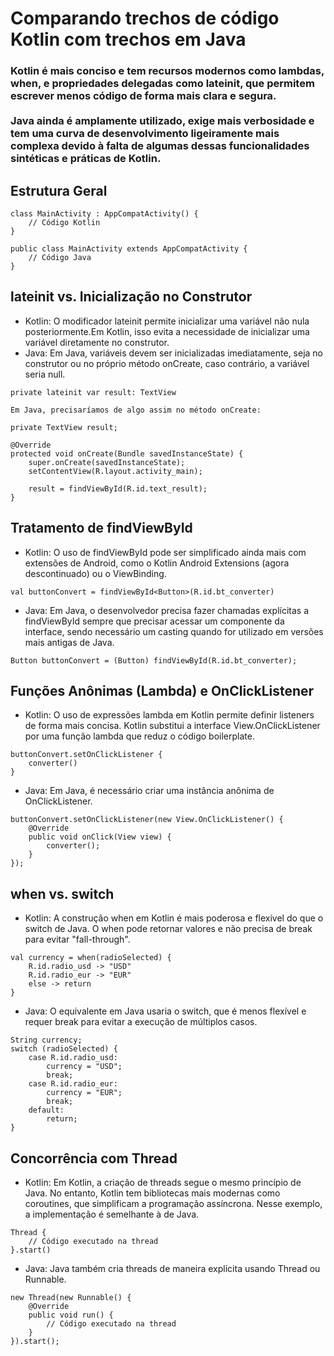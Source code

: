 <h1>Comparando trechos de código Kotlin com trechos em Java</h1>

<h3>
    Kotlin é mais conciso e tem recursos modernos como lambdas, when, e propriedades delegadas como lateinit, que permitem escrever menos código de forma mais clara e segura. <br> <br>
    Java ainda é amplamente utilizado, exige mais verbosidade e tem uma curva de desenvolvimento ligeiramente mais complexa devido à falta de algumas dessas funcionalidades sintéticas e práticas de Kotlin. <br>
</h3>

<h2>Estrutura Geral</h2>

    class MainActivity : AppCompatActivity() {
        // Código Kotlin
    }

    public class MainActivity extends AppCompatActivity {
        // Código Java
    }

<h2>lateinit vs. Inicialização no Construtor</h2>

<ul>

<li>Kotlin: O modificador lateinit permite inicializar uma variável não nula posteriormente.Em Kotlin,
 isso evita a necessidade de inicializar uma variável diretamente no construtor.
</li>
<li>Java: Em Java, variáveis devem ser inicializadas imediatamente,
 seja no construtor ou no próprio método onCreate, caso contrário, a variável seria null.</li>
</ul>

    private lateinit var result: TextView

    Em Java, precisaríamos de algo assim no método onCreate:

    private TextView result;

    @Override
    protected void onCreate(Bundle savedInstanceState) {
        super.onCreate(savedInstanceState);
        setContentView(R.layout.activity_main);
        
        result = findViewById(R.id.text_result);
    }

<h2>Tratamento de findViewById</h2>

<ul>
<li>Kotlin: O uso de findViewById pode ser simplificado ainda mais com extensões de Android, como o Kotlin Android Extensions (agora descontinuado) ou o ViewBinding.</li>
</ul>

    val buttonConvert = findViewById<Button>(R.id.bt_converter)

<ul>
<li>Java: Em Java, o desenvolvedor precisa fazer chamadas explícitas a findViewById sempre que precisar acessar um componente da interface, sendo necessário um casting quando for utilizado em versões mais antigas de Java.</li>
</ul>

    Button buttonConvert = (Button) findViewById(R.id.bt_converter);

<h2>Funções Anônimas (Lambda) e OnClickListener</h2>

<ul>
<li>Kotlin: O uso de expressões lambda em Kotlin permite definir listeners de forma mais concisa. Kotlin substitui a interface View.OnClickListener por uma função lambda que reduz o código boilerplate.</li>
</ul>

    buttonConvert.setOnClickListener {
        converter()
    }

<ul>
<li>Java: Em Java, é necessário criar uma instância anônima de OnClickListener.</li>
</ul>

    buttonConvert.setOnClickListener(new View.OnClickListener() {
        @Override
        public void onClick(View view) {
            converter();
        }
    });

<h2>when vs. switch</h2>

<ul>
<li>Kotlin: A construção when em Kotlin é mais poderosa e flexível do que o switch de Java. O when pode retornar valores e não precisa de break para evitar "fall-through".</li>
</ul>

    val currency = when(radioSelected) {
        R.id.radio_usd -> "USD"
        R.id.radio_eur -> "EUR"
        else -> return
    }

<ul>
<li>Java: O equivalente em Java usaria o switch, que é menos flexível e requer break para evitar a execução de múltiplos casos.</li>
</ul>

    String currency;
    switch (radioSelected) {
        case R.id.radio_usd:
            currency = "USD";
            break;
        case R.id.radio_eur:
            currency = "EUR";
            break;
        default:
            return;
    }

<h2>Concorrência com Thread</h2>

<ul>
<li>Kotlin: Em Kotlin, a criação de threads segue o mesmo princípio de Java. No entanto, Kotlin tem bibliotecas mais modernas como coroutines, que simplificam a programação assíncrona. Nesse exemplo, a implementação é semelhante à de Java.</li>
</ul>

    Thread {
        // Código executado na thread
    }.start()


<ul>
<li>Java: Java também cria threads de maneira explícita usando Thread ou Runnable.</li>
</ul>

    new Thread(new Runnable() {
        @Override
        public void run() {
            // Código executado na thread
        }
    }).start();


















